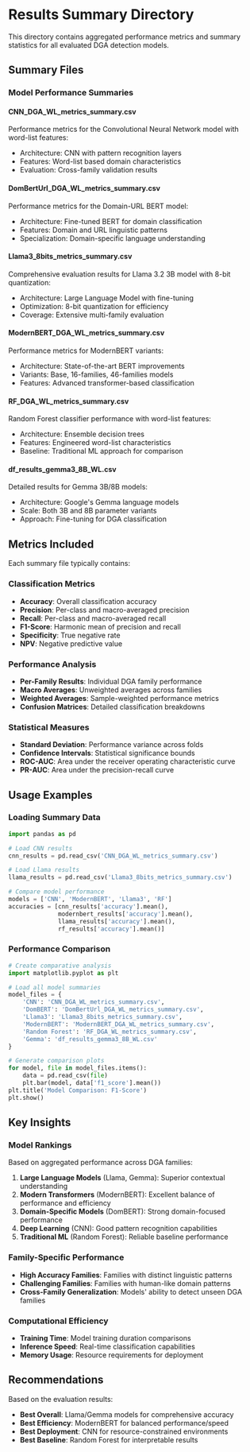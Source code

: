# Results Summary Directory

This directory contains aggregated performance metrics and summary statistics for all evaluated DGA detection models.

## Summary Files

### Model Performance Summaries

#### **CNN_DGA_WL_metrics_summary.csv**
Performance metrics for the Convolutional Neural Network model with word-list features:
- Architecture: CNN with pattern recognition layers
- Features: Word-list based domain characteristics
- Evaluation: Cross-family validation results

#### **DomBertUrl_DGA_WL_metrics_summary.csv**
Performance metrics for the Domain-URL BERT model:
- Architecture: Fine-tuned BERT for domain classification
- Features: Domain and URL linguistic patterns
- Specialization: Domain-specific language understanding

#### **Llama3_8bits_metrics_summary.csv**
Comprehensive evaluation results for Llama 3.2 3B model with 8-bit quantization:
- Architecture: Large Language Model with fine-tuning
- Optimization: 8-bit quantization for efficiency
- Coverage: Extensive multi-family evaluation

#### **ModernBERT_DGA_WL_metrics_summary.csv**
Performance metrics for ModernBERT variants:
- Architecture: State-of-the-art BERT improvements
- Variants: Base, 16-families, 46-families models
- Features: Advanced transformer-based classification

#### **RF_DGA_WL_metrics_summary.csv**
Random Forest classifier performance with word-list features:
- Architecture: Ensemble decision trees
- Features: Engineered word-list characteristics
- Baseline: Traditional ML approach for comparison

#### **df_results_gemma3_8B_WL.csv**
Detailed results for Gemma 3B/8B models:
- Architecture: Google's Gemma language models
- Scale: Both 3B and 8B parameter variants
- Approach: Fine-tuning for DGA classification

## Metrics Included

Each summary file typically contains:

### Classification Metrics
- **Accuracy**: Overall classification accuracy
- **Precision**: Per-class and macro-averaged precision
- **Recall**: Per-class and macro-averaged recall  
- **F1-Score**: Harmonic mean of precision and recall
- **Specificity**: True negative rate
- **NPV**: Negative predictive value

### Performance Analysis
- **Per-Family Results**: Individual DGA family performance
- **Macro Averages**: Unweighted averages across families
- **Weighted Averages**: Sample-weighted performance metrics
- **Confusion Matrices**: Detailed classification breakdowns

### Statistical Measures
- **Standard Deviation**: Performance variance across folds
- **Confidence Intervals**: Statistical significance bounds
- **ROC-AUC**: Area under the receiver operating characteristic curve
- **PR-AUC**: Area under the precision-recall curve

## Usage Examples

### Loading Summary Data
```python
import pandas as pd

# Load CNN results
cnn_results = pd.read_csv('CNN_DGA_WL_metrics_summary.csv')

# Load Llama results
llama_results = pd.read_csv('Llama3_8bits_metrics_summary.csv')

# Compare model performance
models = ['CNN', 'ModernBERT', 'Llama3', 'RF']
accuracies = [cnn_results['accuracy'].mean(), 
              modernbert_results['accuracy'].mean(),
              llama_results['accuracy'].mean(),
              rf_results['accuracy'].mean()]
```

### Performance Comparison
```python
# Create comparative analysis
import matplotlib.pyplot as plt

# Load all model summaries
model_files = {
    'CNN': 'CNN_DGA_WL_metrics_summary.csv',
    'DomBERT': 'DomBertUrl_DGA_WL_metrics_summary.csv',
    'Llama3': 'Llama3_8bits_metrics_summary.csv',
    'ModernBERT': 'ModernBERT_DGA_WL_metrics_summary.csv',
    'Random Forest': 'RF_DGA_WL_metrics_summary.csv',
    'Gemma': 'df_results_gemma3_8B_WL.csv'
}

# Generate comparison plots
for model, file in model_files.items():
    data = pd.read_csv(file)
    plt.bar(model, data['f1_score'].mean())
plt.title('Model Comparison: F1-Score')
plt.show()
```

## Key Insights

### Model Rankings
Based on aggregated performance across DGA families:
1. **Large Language Models** (Llama, Gemma): Superior contextual understanding
2. **Modern Transformers** (ModernBERT): Excellent balance of performance and efficiency
3. **Domain-Specific Models** (DomBERT): Strong domain-focused performance
4. **Deep Learning** (CNN): Good pattern recognition capabilities
5. **Traditional ML** (Random Forest): Reliable baseline performance

### Family-Specific Performance
- **High Accuracy Families**: Families with distinct linguistic patterns
- **Challenging Families**: Families with human-like domain patterns
- **Cross-Family Generalization**: Models' ability to detect unseen DGA families

### Computational Efficiency
- **Training Time**: Model training duration comparisons
- **Inference Speed**: Real-time classification capabilities
- **Memory Usage**: Resource requirements for deployment

## Recommendations

Based on the evaluation results:
- **Best Overall**: Llama/Gemma models for comprehensive accuracy
- **Best Efficiency**: ModernBERT for balanced performance/speed
- **Best Deployment**: CNN for resource-constrained environments
- **Best Baseline**: Random Forest for interpretable results